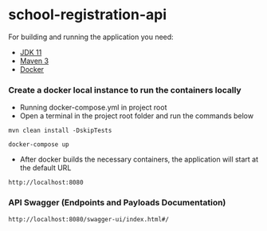 # school-registration-api

For building and running the application you need:

- [JDK 11](https://www.oracle.com/java/technologies/javase-jdk11-downloads.html)
- [Maven 3](https://maven.apache.org)
- [Docker](https://docs.docker.com/get-docker/)

### Create a docker local instance to run the containers locally
- Running docker-compose.yml in project root
- Open a terminal in the project root folder and run the commands below

```shell
mvn clean install -DskipTests
```

```shell
docker-compose up
```

- After docker builds the necessary containers, the application will start at the default URL
```shell
http://localhost:8080
```

### API Swagger (Endpoints and Payloads Documentation)
```shell
http://localhost:8080/swagger-ui/index.html#/
```







